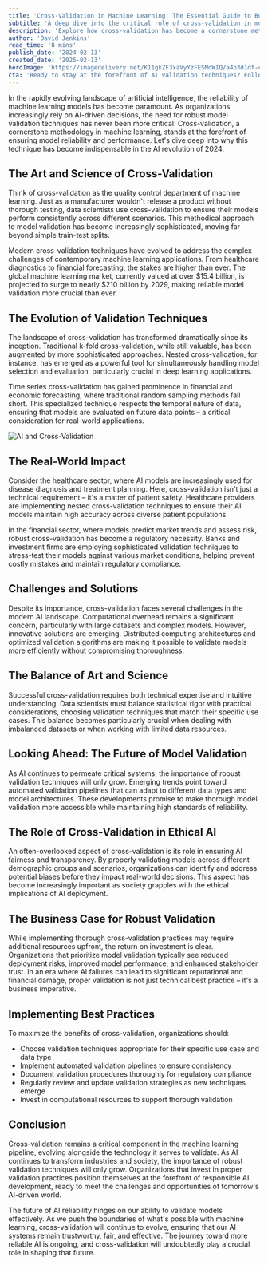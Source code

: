 ```yaml
---
title: 'Cross-Validation in Machine Learning: The Essential Guide to Building Trustworthy AI Models'
subtitle: 'A deep dive into the critical role of cross-validation in modern AI development'
description: 'Explore how cross-validation has become a cornerstone methodology in ensuring machine learning model reliability and performance. From healthcare diagnostics to financial forecasting, modern validation techniques have evolved to address complex challenges in AI applications.'
author: 'David Jenkins'
read_time: '8 mins'
publish_date: '2024-02-13'
created_date: '2025-02-13'
heroImage: 'https://imagedelivery.net/K11gkZF3xaVyYzFESMdWIQ/a4b3d1df-c19e-4a9c-9a1a-5d5d534d2800/full'
cta: 'Ready to stay at the forefront of AI validation techniques? Follow us on LinkedIn at MagickAI to join the conversation about building more reliable and trustworthy AI systems!'
---
```


In the rapidly evolving landscape of artificial intelligence, the reliability of machine learning models has become paramount. As organizations increasingly rely on AI-driven decisions, the need for robust model validation techniques has never been more critical. Cross-validation, a cornerstone methodology in machine learning, stands at the forefront of ensuring model reliability and performance. Let's dive deep into why this technique has become indispensable in the AI revolution of 2024.

## The Art and Science of Cross-Validation

Think of cross-validation as the quality control department of machine learning. Just as a manufacturer wouldn't release a product without thorough testing, data scientists use cross-validation to ensure their models perform consistently across different scenarios. This methodical approach to model validation has become increasingly sophisticated, moving far beyond simple train-test splits.

Modern cross-validation techniques have evolved to address the complex challenges of contemporary machine learning applications. From healthcare diagnostics to financial forecasting, the stakes are higher than ever. The global machine learning market, currently valued at over $15.4 billion, is projected to surge to nearly $210 billion by 2029, making reliable model validation more crucial than ever.

## The Evolution of Validation Techniques

The landscape of cross-validation has transformed dramatically since its inception. Traditional k-fold cross-validation, while still valuable, has been augmented by more sophisticated approaches. Nested cross-validation, for instance, has emerged as a powerful tool for simultaneously handling model selection and evaluation, particularly crucial in deep learning applications.

Time series cross-validation has gained prominence in financial and economic forecasting, where traditional random sampling methods fall short. This specialized technique respects the temporal nature of data, ensuring that models are evaluated on future data points – a critical consideration for real-world applications.

![AI and Cross-Validation](https://i.magick.ai/PIXE/1738406181100_magick_img.webp)

## The Real-World Impact

Consider the healthcare sector, where AI models are increasingly used for disease diagnosis and treatment planning. Here, cross-validation isn't just a technical requirement – it's a matter of patient safety. Healthcare providers are implementing nested cross-validation techniques to ensure their AI models maintain high accuracy across diverse patient populations.

In the financial sector, where models predict market trends and assess risk, robust cross-validation has become a regulatory necessity. Banks and investment firms are employing sophisticated validation techniques to stress-test their models against various market conditions, helping prevent costly mistakes and maintain regulatory compliance.

## Challenges and Solutions

Despite its importance, cross-validation faces several challenges in the modern AI landscape. Computational overhead remains a significant concern, particularly with large datasets and complex models. However, innovative solutions are emerging. Distributed computing architectures and optimized validation algorithms are making it possible to validate models more efficiently without compromising thoroughness.

## The Balance of Art and Science

Successful cross-validation requires both technical expertise and intuitive understanding. Data scientists must balance statistical rigor with practical considerations, choosing validation techniques that match their specific use cases. This balance becomes particularly crucial when dealing with imbalanced datasets or when working with limited data resources.

## Looking Ahead: The Future of Model Validation

As AI continues to permeate critical systems, the importance of robust validation techniques will only grow. Emerging trends point toward automated validation pipelines that can adapt to different data types and model architectures. These developments promise to make thorough model validation more accessible while maintaining high standards of reliability.

## The Role of Cross-Validation in Ethical AI

An often-overlooked aspect of cross-validation is its role in ensuring AI fairness and transparency. By properly validating models across different demographic groups and scenarios, organizations can identify and address potential biases before they impact real-world decisions. This aspect has become increasingly important as society grapples with the ethical implications of AI deployment.

## The Business Case for Robust Validation

While implementing thorough cross-validation practices may require additional resources upfront, the return on investment is clear. Organizations that prioritize model validation typically see reduced deployment risks, improved model performance, and enhanced stakeholder trust. In an era where AI failures can lead to significant reputational and financial damage, proper validation is not just technical best practice – it's a business imperative.

## Implementing Best Practices

To maximize the benefits of cross-validation, organizations should:

- Choose validation techniques appropriate for their specific use case and data type
- Implement automated validation pipelines to ensure consistency
- Document validation procedures thoroughly for regulatory compliance
- Regularly review and update validation strategies as new techniques emerge
- Invest in computational resources to support thorough validation

## Conclusion

Cross-validation remains a critical component in the machine learning pipeline, evolving alongside the technology it serves to validate. As AI continues to transform industries and society, the importance of robust validation techniques will only grow. Organizations that invest in proper validation practices position themselves at the forefront of responsible AI development, ready to meet the challenges and opportunities of tomorrow's AI-driven world.

The future of AI reliability hinges on our ability to validate models effectively. As we push the boundaries of what's possible with machine learning, cross-validation will continue to evolve, ensuring that our AI systems remain trustworthy, fair, and effective. The journey toward more reliable AI is ongoing, and cross-validation will undoubtedly play a crucial role in shaping that future.